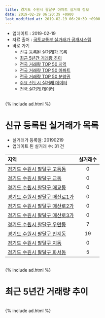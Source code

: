 ```yaml
---
title: 경기도 수원시 팔달구 아파트 실거래 정보
date: 2019-02-19 06:20:39 +0900
last_modified_at: 2019-02-19 06:20:39 +0900
---
```


* 업데이트 : 2019-02-19
* 자료 출처 : [국토교통부 실거래가 공개시스템](http://rt.molit.go.kr)
* 바로 가기
    * [신규 등록된 실거래가 목록](#신규-등록된-실거래가-목록)
    * [최근 5년간 거래량 추이](#최근-5년간-거래량-추이)
    * [전국 거래량 TOP 50 지역](https://inasie.github.io/apt-trade-info/최근-3개월-전국에서-가장-거래가-많이-발생한-지역)
    * [전국 거래량 TOP 50 아파트](https://inasie.github.io/apt-trade-info/최근-3개월-전국에서-가장-거래가-많이-발생한-아파트)
    * [전국 거래량 TOP 50 분양권](https://inasie.github.io/apt-trade-info/최근-3개월-전국에서-가장-거래가-많이-발생한-분양권)
    * [주요 신도시 실거래 데이터](https://inasie.github.io/apt-trade-info/주요-신도시)
    * [전국 실거래 데이터](https://inasie.github.io/apt-trade-info/전국)

<br>
{% include ad.html %}
<br>

# 신규 등록된 실거래가 목록
* 실거래가 등록일: 20190219
* 업데이트 된 실거래 수: 31 건


|지역|실거래수|
|:---|:---:|
|[경기도 수원시 팔달구 고등동](https://inasie.github.io/apt-trade-info/경기도-수원시-팔달구-고등동)|0|
|[경기도 수원시 팔달구 교동](https://inasie.github.io/apt-trade-info/경기도-수원시-팔달구-교동)|0|
|[경기도 수원시 팔달구 매교동](https://inasie.github.io/apt-trade-info/경기도-수원시-팔달구-매교동)|0|
|[경기도 수원시 팔달구 매산로1가](https://inasie.github.io/apt-trade-info/경기도-수원시-팔달구-매산로1가)|0|
|[경기도 수원시 팔달구 매산로2가](https://inasie.github.io/apt-trade-info/경기도-수원시-팔달구-매산로2가)|0|
|[경기도 수원시 팔달구 매산로3가](https://inasie.github.io/apt-trade-info/경기도-수원시-팔달구-매산로3가)|0|
|[경기도 수원시 팔달구 우만동](https://inasie.github.io/apt-trade-info/경기도-수원시-팔달구-우만동)|7|
|[경기도 수원시 팔달구 인계동](https://inasie.github.io/apt-trade-info/경기도-수원시-팔달구-인계동)|19|
|[경기도 수원시 팔달구 지동](https://inasie.github.io/apt-trade-info/경기도-수원시-팔달구-지동)|0|
|[경기도 수원시 팔달구 화서동](https://inasie.github.io/apt-trade-info/경기도-수원시-팔달구-화서동)|5|


<br>
{% include ad.html %}
<br>

# 최근 5년간 거래량 추이


<div style="width:100%;">
    <canvas id="deal_progress" height="200"></canvas>
</div>

<script>
new Chart(document.getElementById("deal_progress"), {
    type: 'line',
    data: {
        labels: ['201402','201403','201404','201405','201406','201407','201408','201409','201410','201411','201412','201501','201502','201503','201504','201505','201506','201507','201508','201509','201510','201511','201512','201601','201602','201603','201604','201605','201606','201607','201608','201609','201610','201611','201612','201701','201702','201703','201704','201705','201706','201707','201708','201709','201710','201711','201712','201801','201802','201803','201804','201805','201806','201807','201808','201809','201810','201811','201812','201901','201902'],
        datasets: [{
            label: '매매',
            pointRadius: 1,
            data: [164, 199, 164, 165, 162, 188, 232, 276, 229, 167, 183, 224, 226, 349, 298, 225, 249, 226, 184, 169, 209, 170, 96, 119, 128, 166, 216, 181, 239, 262, 246, 225, 268, 171, 120, 103, 114, 189, 148, 198, 189, 195, 159, 182, 154, 189, 245, 204, 153, 240, 180, 191, 207, 171, 194, 296, 297, 163, 192, 65, 15],
            borderColor: "rgba(255, 201, 14, 1)",
            backgroundColor: "rgba(255, 201, 14, 0.5)",
            fill: false,
            lineTension: 0
        },{
            label: '전월세',
            pointRadius: 1,
            data: [187, 188, 163, 140, 146, 159, 176, 174, 191, 172, 180, 200, 142, 197, 149, 160, 127, 145, 155, 112, 136, 114, 145, 147, 147, 165, 140, 117, 125, 151, 129, 138, 146, 134, 117, 145, 145, 142, 105, 126, 109, 122, 135, 122, 111, 144, 143, 172, 192, 162, 114, 115, 96, 121, 108, 123, 154, 115, 146, 126, 36],
            borderColor: "rgba(0, 141, 185, 1)",
            backgroundColor: "rgba(0, 141, 185, 0.5)",
            fill: false,
            lineTension: 0
        }
        ]
    },
    options: {
        responsive: true,
        title: {
            display: false
        },
        tooltips: {
            mode: 'index',
            intersect: false
        },
        hover: {
            mode: 'nearest',
            intersect: true
        },
        scales: {
            xAxes: [{
                display: true,
                scaleLabel: {
                    display: true,
                    labelString: '년/월'
                }
            }],
            yAxes: [{
                display: true,
                ticks: {
                    suggestedMin: 0,
                },
                scaleLabel: {
                    display: true,
                    labelString: '실거래 수'
                }
            }]
        }
    }
});

</script>


<br>
{% include ad.html %}
<br>

